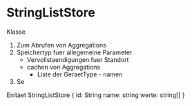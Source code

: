 StringListStore
===============

Klasse
1. Zum Abrufen von Aggregations
2. Speichertyp fuer allegemeine Parameter
	- Vervollstaendigungen fuer Standort
	- cachen von Aggregations
		- Liste der GeraetType - namen
3. Se

Enitaet StringListStore {
id: String
name: string
werte: string[]
}